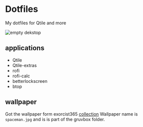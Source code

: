 # Dotfiles
My dotfiles for Qtile and more

![empty dekstop](/images/desktop.png)


## applications
- Qtile
- Qtile-extras
- rofi
- rofi-calc
- betterlockscreen
- btop

## wallpaper
Got the wallpaper form exorcist365 [collection](https://gitlab.com/exorcist365/wallpapers/-/tree/master/)
Wallpaper name is `spaceman.jpg` and is is part of the gruvbox folder.